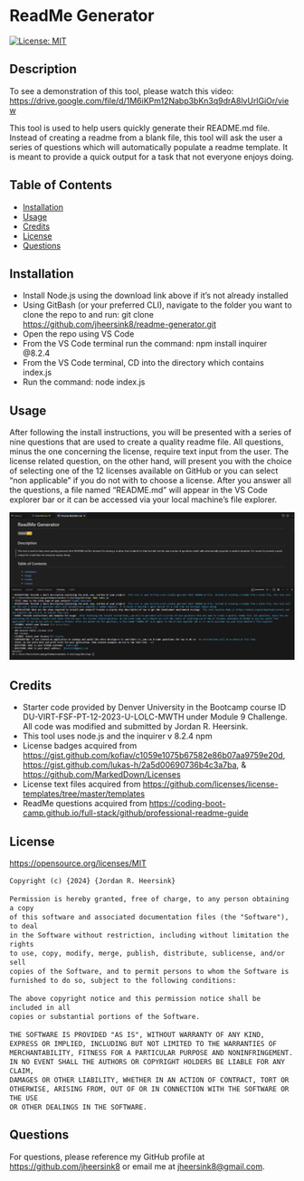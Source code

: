 # ReadMe Generator 

[![License: MIT](https://img.shields.io/badge/License-MIT-yellow.svg)](https://opensource.org/licenses/MIT)
  
## Description

To see a demonstration of this tool, please watch this video: https://drive.google.com/file/d/1M6iKPm12Nabp3bKn3q9drA8lvUrlGiOr/view  

This tool is used to help users quickly generate their README.md file. Instead of creating a readme from a blank file, this tool will ask the user a series of questions which will automatically populate a readme template. It is meant to provide a quick output for a task that not everyone enjoys doing. 

## Table of Contents 
- [Installation](#installation)
- [Usage](#usage)
- [Credits](#credits)
- [License](#license)
- [Questions](#questions)

## Installation
- Install Node.js using the download link above if it’s not already installed 
- Using GitBash (or your preferred CLI), navigate to the folder you want to clone the repo to and run: git clone https://github.com/jheersink8/readme-generator.git
- Open the repo using VS Code
- From the VS Code terminal run the command: npm install inquirer @8.2.4
- From the VS Code terminal, CD into the directory which contains index.js
- Run the command: node index.js


## Usage
After following the install instructions, you will be presented with a series of nine questions that are used to create a quality readme file. All questions, minus the one concerning the license, require text input from the user. The license related question, on the other hand, will present you with the choice of selecting one of the 12 licenses available on GitHub or you can select “non applicable” if you do not with to choose a license. After you answer all the questions, a file named “README.md” will appear in the VS Code explorer bar or it can be accessed via your local machine’s file explorer.  

![A screenshot of the VS Code terminal with the questions the user is asked for the ReadMe generator.](./Develop/media/screenshot.png)

## Credits
- Starter code provided by Denver University in the Bootcamp course ID DU-VIRT-FSF-PT-12-2023-U-LOLC-MWTH under Module 9 Challenge. All code was modified and submitted by Jordan R. Heersink.
- This tool uses node.js and the inquirer v 8.2.4 npm
- License badges acquired from https://gist.github.com/kofiav/c1059e1075b67582e86b07aa9759e20d, https://gist.github.com/lukas-h/2a5d00690736b4c3a7ba, & https://github.com/MarkedDown/Licenses
- License text files acquired from https://github.com/licenses/license-templates/tree/master/templates
- ReadMe questions acquired from https://coding-boot-camp.github.io/full-stack/github/professional-readme-guide 

## License
https://opensource.org/licenses/MIT


    Copyright (c) {2024} {Jordan R. Heersink}

    Permission is hereby granted, free of charge, to any person obtaining a copy
    of this software and associated documentation files (the "Software"), to deal
    in the Software without restriction, including without limitation the rights
    to use, copy, modify, merge, publish, distribute, sublicense, and/or sell
    copies of the Software, and to permit persons to whom the Software is
    furnished to do so, subject to the following conditions:
    
    The above copyright notice and this permission notice shall be included in all
    copies or substantial portions of the Software.
    
    THE SOFTWARE IS PROVIDED "AS IS", WITHOUT WARRANTY OF ANY KIND,
    EXPRESS OR IMPLIED, INCLUDING BUT NOT LIMITED TO THE WARRANTIES OF
    MERCHANTABILITY, FITNESS FOR A PARTICULAR PURPOSE AND NONINFRINGEMENT.
    IN NO EVENT SHALL THE AUTHORS OR COPYRIGHT HOLDERS BE LIABLE FOR ANY CLAIM,
    DAMAGES OR OTHER LIABILITY, WHETHER IN AN ACTION OF CONTRACT, TORT OR
    OTHERWISE, ARISING FROM, OUT OF OR IN CONNECTION WITH THE SOFTWARE OR THE USE
    OR OTHER DEALINGS IN THE SOFTWARE.

## Questions
For questions, please reference my GitHub profile at https://github.com/jheersink8 or email me at jheersink8@gmail.com.